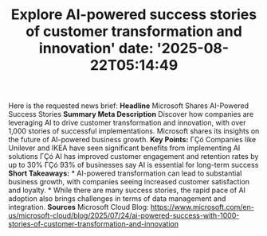 ﻿---
title: "Explore AI-powered success stories of customer transformation and innovation'
date: '2025-08-22T05:14:49"
category: "Markets"
summary: ""
slug: "explore aipowered success stories of customer transformation"
source_urls:
  - "https://www.microsoft.com/en-us/microsoft-cloud/blog/2025/07/24/ai-powered-success-with-1000-stories-of-customer-transformation-and-innovation"
seo:
  title: "Explore AI-powered success stories of customer transformation and innovation | Hash n Hedge'
  description: '"
  keywords: ["news", "markets", "brief"]
---
Here is the requested news brief:  **Headline** Microsoft Shares AI-Powered Success Stories  **Summary Meta Description** Discover how companies are leveraging AI to drive customer transformation and innovation, with over 1,000 stories of successful implementations. Microsoft shares its insights on the future of AI-powered business growth.  **Key Points:**  ΓÇó Companies like Unilever and IKEA have seen significant benefits from implementing AI solutions ΓÇó AI has improved customer engagement and retention rates by up to 30% ΓÇó 93% of businesses say AI is essential for long-term success  **Short Takeaways:**  * AI-powered transformation can lead to substantial business growth, with companies seeing increased customer satisfaction and loyalty. * While there are many success stories, the rapid pace of AI adoption also brings challenges in terms of data management and integration.  **Sources** Microsoft Cloud Blog: https://www.microsoft.com/en-us/microsoft-cloud/blog/2025/07/24/ai-powered-success-with-1000-stories-of-customer-transformation-and-innovation 
